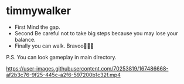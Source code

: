 # timmywalker
* First Mind the gap.
* Second Be careful not to take big steps because you may lose your balance.
* Finally you can walk. Bravoo👏👏👏

P.S. You can look gameplay in main directory. 


https://user-images.githubusercontent.com/70253819/167486668-af2b3c76-9f25-445c-a2f6-597200b1c32f.mp4

